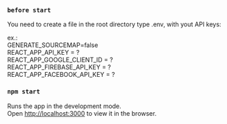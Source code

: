 ### `before start`

You need to create a file in the root directory type .env, with yout API keys:

ex.: <br />
GENERATE_SOURCEMAP=false <br />
REACT_APP_API_KEY = ? <br />
REACT_APP_GOOGLE_CLIENT_ID = ? <br />
REACT_APP_FIREBASE_API_KEY = ? <br />
REACT_APP_FACEBOOK_API_KEY = ? <br />


### `npm start`

Runs the app in the development mode.<br />
Open [http://localhost:3000](http://localhost:3000) to view it in the browser.
